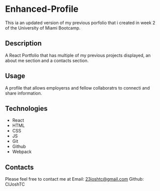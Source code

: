 # Enhanced-Profile
This ia an updated version of my previous porfolio that i created in week 2 of the University of Miami Bootcamp.
 
 
## Description
A React Portfolio that has multiple of my previous projects displayed, an about me section and a contacts section.

## Usage
A profile that allows employerss and fellow collaboratrs to connecti and share information.

## Technologies
- React
- HTML
- CSS
- JS
- Git
- Github
- Webpack

## Contacts
Please feel free to contact me at
Email: 23joshtc@gmail.com
Github: CIJoshTC


